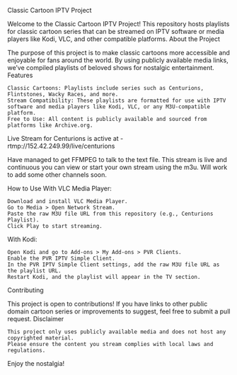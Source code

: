 Classic Cartoon IPTV Project

Welcome to the Classic Cartoon IPTV Project! This repository hosts playlists for classic cartoon series that can be streamed on IPTV software or media players like Kodi, VLC, and other compatible platforms.
About the Project

The purpose of this project is to make classic cartoons more accessible and enjoyable for fans around the world. By using publicly available media links, we’ve compiled playlists of beloved shows for nostalgic entertainment.
Features

    Classic Cartoons: Playlists include series such as Centurions, Flintstones, Wacky Races, and more.
    Stream Compatibility: These playlists are formatted for use with IPTV software and media players like Kodi, VLC, or any M3U-compatible platform.
    Free to Use: All content is publicly available and sourced from platforms like Archive.org.

Live Stream for Centurions is active at - rtmp://152.42.249.99/live/centurions

Have managed to get FFMPEG to talk to the text file. This stream is live and continuous you can view or start your own stream using the m3u. Will work to add some other channels soon.

How to Use
With VLC Media Player:

    Download and install VLC Media Player.
    Go to Media > Open Network Stream.
    Paste the raw M3U file URL from this repository (e.g., Centurions Playlist).
    Click Play to start streaming.

With Kodi:

    Open Kodi and go to Add-ons > My Add-ons > PVR Clients.
    Enable the PVR IPTV Simple Client.
    In the PVR IPTV Simple Client settings, add the raw M3U file URL as the playlist URL.
    Restart Kodi, and the playlist will appear in the TV section.

Contributing

This project is open to contributions! If you have links to other public domain cartoon series or improvements to suggest, feel free to submit a pull request.
Disclaimer

    This project only uses publicly available media and does not host any copyrighted material.
    Please ensure the content you stream complies with local laws and regulations.

Enjoy the nostalgia!
